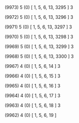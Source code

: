 (9973) 5 (0) [ 1, 5, 6, 13, 3295 ] 3 


(9972) 5 (0) [ 1, 5, 6, 13, 3296 ] 3 


(9971) 5 (0) [ 1, 5, 6, 13, 3297 ] 3 


(9970) 5 (0) [ 1, 5, 6, 13, 3298 ] 3 


(9969) 5 (0) [ 1, 5, 6, 13, 3299 ] 3 


(9968) 5 (0) [ 1, 5, 6, 13, 3300 ] 3 


(9967) 4 (0) [ 1, 5, 6, 14 ] 3 


(9966) 4 (0) [ 1, 5, 6, 15 ] 3 


(9965) 4 (0) [ 1, 5, 6, 16 ] 3 


(9964) 4 (0) [ 1, 5, 6, 17 ] 3 


(9963) 4 (0) [ 1, 5, 6, 18 ] 3 


(9962) 4 (0) [ 1, 5, 6, 19 ]  

